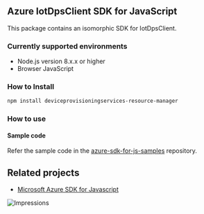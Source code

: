 ## Azure IotDpsClient SDK for JavaScript

This package contains an isomorphic SDK for IotDpsClient.

### Currently supported environments

- Node.js version 8.x.x or higher
- Browser JavaScript

### How to Install

```bash
npm install deviceprovisioningservices-resource-manager
```

### How to use

#### Sample code

Refer the sample code in the [azure-sdk-for-js-samples](https://github.com/Azure/azure-sdk-for-js-samples) repository.

## Related projects

- [Microsoft Azure SDK for Javascript](https://github.com/Azure/azure-sdk-for-js)


![Impressions](https://azure-sdk-impressions.azurewebsites.net/api/impressions/azure-sdk-for-js%2Fsdk%2Fcdn%2Farm-cdn%2FREADME.png)